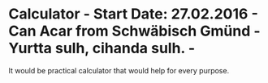 # Calculator - Start Date: 27.02.2016 - Can Acar from Schwäbisch Gmünd - Yurtta sulh, cihanda sulh. - 
It would be practical calculator that would help for every purpose.
